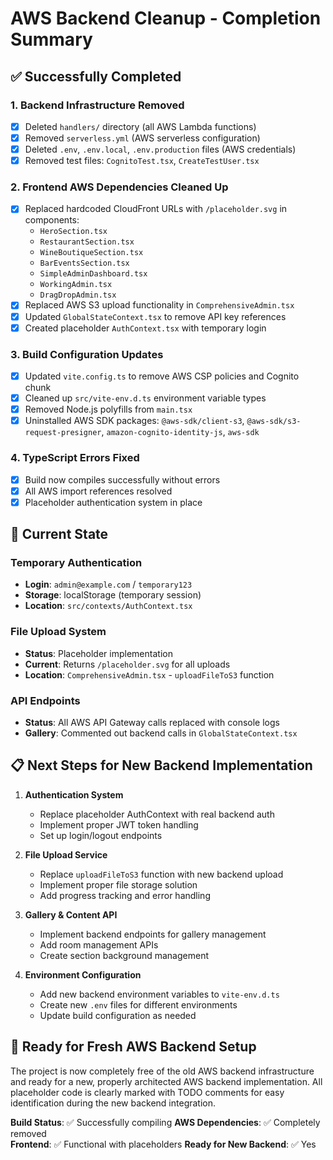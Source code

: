 # AWS Backend Cleanup - Completion Summary

## ✅ Successfully Completed

### 1. Backend Infrastructure Removed
- [x] Deleted `handlers/` directory (all AWS Lambda functions)
- [x] Removed `serverless.yml` (AWS serverless configuration)  
- [x] Deleted `.env`, `.env.local`, `.env.production` files (AWS credentials)
- [x] Removed test files: `CognitoTest.tsx`, `CreateTestUser.tsx`

### 2. Frontend AWS Dependencies Cleaned Up
- [x] Replaced hardcoded CloudFront URLs with `/placeholder.svg` in components:
  - `HeroSection.tsx`
  - `RestaurantSection.tsx` 
  - `WineBoutiqueSection.tsx`
  - `BarEventsSection.tsx`
  - `SimpleAdminDashboard.tsx`
  - `WorkingAdmin.tsx`
  - `DragDropAdmin.tsx`
- [x] Replaced AWS S3 upload functionality in `ComprehensiveAdmin.tsx`
- [x] Updated `GlobalStateContext.tsx` to remove API key references
- [x] Created placeholder `AuthContext.tsx` with temporary login

### 3. Build Configuration Updates
- [x] Updated `vite.config.ts` to remove AWS CSP policies and Cognito chunk
- [x] Cleaned up `src/vite-env.d.ts` environment variable types
- [x] Removed Node.js polyfills from `main.tsx`
- [x] Uninstalled AWS SDK packages: `@aws-sdk/client-s3`, `@aws-sdk/s3-request-presigner`, `amazon-cognito-identity-js`, `aws-sdk`

### 4. TypeScript Errors Fixed
- [x] Build now compiles successfully without errors
- [x] All AWS import references resolved
- [x] Placeholder authentication system in place

## 🔧 Current State

### Temporary Authentication
- **Login**: `admin@example.com` / `temporary123`
- **Storage**: localStorage (temporary session)
- **Location**: `src/contexts/AuthContext.tsx`

### File Upload System
- **Status**: Placeholder implementation
- **Current**: Returns `/placeholder.svg` for all uploads
- **Location**: `ComprehensiveAdmin.tsx` - `uploadFileToS3` function

### API Endpoints
- **Status**: All AWS API Gateway calls replaced with console logs
- **Gallery**: Commented out backend calls in `GlobalStateContext.tsx`

## 📋 Next Steps for New Backend Implementation

1. **Authentication System**
   - Replace placeholder AuthContext with real backend auth
   - Implement proper JWT token handling
   - Set up login/logout endpoints

2. **File Upload Service** 
   - Replace `uploadFileToS3` function with new backend upload
   - Implement proper file storage solution
   - Add progress tracking and error handling

3. **Gallery & Content API**
   - Implement backend endpoints for gallery management
   - Add room management APIs
   - Create section background management

4. **Environment Configuration**
   - Add new backend environment variables to `vite-env.d.ts`
   - Create new `.env` files for different environments
   - Update build configuration as needed

## 🎯 Ready for Fresh AWS Backend Setup

The project is now completely free of the old AWS backend infrastructure and ready for a new, properly architected AWS backend implementation. All placeholder code is clearly marked with TODO comments for easy identification during the new backend integration.

**Build Status**: ✅ Successfully compiling
**AWS Dependencies**: ✅ Completely removed  
**Frontend**: ✅ Functional with placeholders
**Ready for New Backend**: ✅ Yes
